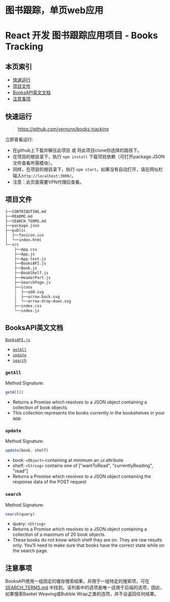 图书跟踪，单页web应用
=======
# React 开发 图书跟踪应用项目 - Books Tracking

## <i class="icon-list"></i> 本页索引

* [快速运行](#快速运行)
* [项目文件](#项目文件)
* [BooksAPI英文文档](#BooksAPI英文文档)
* [注意事项](#注意事项)

## 快速运行

> https://github.com/vernonn/books-tracking

立即查看运行:

* 在github上下载并解压此项目 或 将此项目clone你选择的路径下。
* 在项目的根目录下，执行 `npm install` 下载项目依赖（可打开package.JSON文件查看所需模块）。
* 同样，在项目的根目录下，执行 `npm start`，如果没有自动打开，请在网址栏输入`http://localhost:3000/`。
* 注意：此页面需要VPN代理后查看。

## 项目文件
```bash
├──CONTRIBUTING.md
├──README.md  
├──SEARCH_TERMS.md
├──package.json
├──public
│  ├──favicon.ico
│  └──index.html
└──src
    ├──App.css
    ├──App.js
    ├──App.test.js
    ├──BooksAPI.js
    ├──Book.js
    ├──BookShelf.js
    ├──HeaderPart.js
    ├──SearchPage.js
    ├──icons
    │  ├──add.svg
    │  ├──arrow-back.svg
    │  └──arrow-drop-down.svg
    ├──index.css
    └──index.js
```

## BooksAPI英文文档

[`BooksAPI.js`](src/BooksAPI.js)

* [`getAll`](#getall)
* [`update`](#update)
* [`search`](#search)

### `getAll`

Method Signature:

```js
getAll()
```

* Returns a Promise which resolves to a JSON object containing a collection of book objects.
* This collection represents the books currently in the bookshelves in your app.

### `update`

Method Signature:

```js
update(book, shelf)
```

* book: `<Object>` containing at minimum an `id` attribute
* shelf: `<String>` contains one of ["wantToRead", "currentlyReading", "read"]  
* Returns a Promise which resolves to a JSON object containing the response data of the POST request

### `search`

Method Signature:

```js
search(query)
```

* query: `<String>`
* Returns a Promise which resolves to a JSON object containing a collection of a maximum of 20 book objects.
* These books do not know which shelf they are on. They are raw results only. You'll need to make sure that books have the correct state while on the search page.

## 注意事项
BooksAPI使用一组固定的缓存搜索结果，并限于一组特定的搜索项，可在 [SEARCH_TERMS.md](SEARCH_TERMS.md) 中找到。该列表中的选项是唯一适用于后端的选项，因此，如果搜索Basket Weaving或Bubble Wrap之类的选项，并不会返回任何结果。

